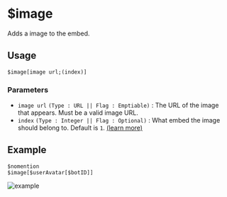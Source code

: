 # $image
Adds a image to the embed.

## Usage
```
$image[image url;(index)]
```

### Parameters
- `image url` `(Type : URL || Flag : Emptiable)` : The URL of the image that appears. Must be a valid image URL.
- `index` `(Type : Integer || Flag : Optional)` : What embed the image should belong to. Default is `1`. [(learn more)](../resources/embedIndexes.md)

## Example
```
$nomention
$image[$userAvatar[$botID]]
```

![example](https://user-images.githubusercontent.com/69215413/123516701-76ecb080-d66b-11eb-9c65-fb7bbb5710b4.png)
